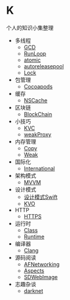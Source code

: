# K

个人的知识小集整理

- 多线程
  - [GCD](https://github.com/FelixScat/demo_GCD)
  - [RunLoop](https://github.com/FelixScat/demo_Runloop)
  - [atomic](./posts/atomic.md)
  - [autoreleasepool](./posts/autoreleasepool.md)
  - [Lock](./posts/lock.md)
- 包管理
  - [Cocoapods](https://github.com/FelixScat/demo_cocoapods)
- 缓存
  - [NSCache](https://github.com/FelixScat/demo_NSCache)
- 区块链
  - [BlockChain](https://github.com/FelixScat/blockChainServer)
- 小技巧
  - [KVC](https://github.com/FelixScat/demo_KVC)
  - [weakProxy](https://github.com/FelixScat/demo_TImer)
- 内存管理
  - [Copy](https://github.com/FelixScat/demo_Copy)
  - [Weak](./posts/weak.md)
- 国际化
  - [International](./posts/international.md)
- 架构模式
  - [MVVM](https://github.com/FelixScat/demo_MVVM)
- 设计模式
  - [设计模式Swift](./posts/design-pattern.md)
  - [KVO](https://github.com/FelixScat/demo_KVO)
- HTTP
  - [HTTPS](./posts/HTTPS.md)
- 运行时
  - [Class](./posts/class.md)
  - [Runtime](https://github.com/FelixScat/demo_Runtime)
- 编译器
  - [Clang](https://github.com/FelixScat/ClangTest)
- 源码阅读
  - [AFNetworking](https://github.com/FelixScat/demo_AFN)
  - [Aspects](https://github.com/FelixScat/demo_Aspects)
  - [SDWebImage](https://github.com/FelixScat/demo_SDWebImage)
- 志趣杂谈
  - [darknet](./posts/darknet.md)


